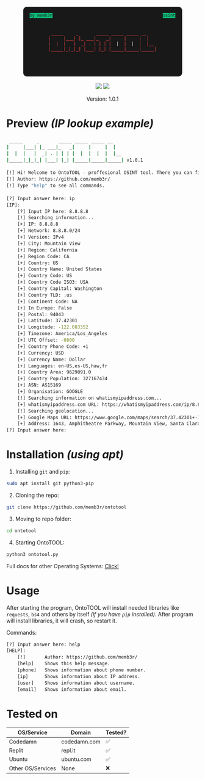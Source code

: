<p align='center'>
  <img src='pic1.png'>
</p>

<p align="center">
  <img src="https://img.shields.io/github/repo-size/memb3r/ontotool"> <img src="https://img.shields.io/github/last-commit/memb3r/ontotool">
</p>

<p align="center">
  Version: 1.0.1
</p>

# Preview <i>(IP lookup example)</i>

```bash
 _____     _       _____ _____ _____ __    
|     |___| |_ ___|_   _|     |     |  |   
|  |  |   |  _| . | | | |  |  |  |  |  |__ 
|_____|_|_|_| |___| |_| |_____|_____|_____| v1.0.1

[!] Hi! Welcome to OntoTOOL - proffesional OSINT tool. There you can find information from Open Sources.
[!] Author: https://github.com/memb3r/
[!] Type "help" to see all commands.

[?] Input answer here: ip
[IP]:
    [?] Input IP here: 8.8.8.8
    [!] Searching information...
    [+] IP: 8.8.8.8
    [+] Network: 8.8.8.0/24
    [+] Version: IPv4
    [+] City: Mountain View
    [+] Region: California
    [+] Region Code: CA
    [+] Country: US
    [+] Country Name: United States
    [+] Country Code: US
    [+] Country Code ISO3: USA
    [+] Country Capital: Washington
    [+] Country TLD: .us
    [+] Continent Code: NA
    [+] In Europe: False
    [+] Postal: 94043
    [+] Latitude: 37.42301
    [+] Longitude: -122.083352
    [+] Timezone: America/Los_Angeles
    [+] UTC Offset: -0800
    [+] Country Phone Code: +1
    [+] Currency: USD
    [+] Currency Name: Dollar
    [+] Languages: en-US,es-US,haw,fr
    [+] Country Area: 9629091.0
    [+] Country Population: 327167434
    [+] ASN: AS15169
    [+] Organisation: GOOGLE
    [!] Searching information on whatismyipaddress.com...
    [+] whatismyipaddress.com URL: https://whatismyipaddress.com/ip/8.8.8.8
    [!] Searching geolocation...
    [+] Google Maps URL: https://www.google.com/maps/search/37.42301+-122.083352
    [+] Address: 1643, Amphitheatre Parkway, Mountain View, Santa Clara County, California, 94043, United States
[?] Input answer here:
```

# Installation <i>(using apt)</i>

1. Installing <code>git</code> and <code>pip</code>:
```bash
sudo apt install git python3-pip
```

2. Cloning the repo:
```bash
git clone https://github.com/memb3r/ontotool
```

3. Moving to repo folder:
```bash
cd ontotool
```

4. Starting OntoTOOL:
```bash
python3 ontotool.py
```

Full docs for other Operating Systems: <a href='https://github.com/memb3r/ontotool/blob/main/INSTALLDOCS.md'>Click!</a>

# Usage

After starting the program, OntoTOOL will install needed libraries like <code>requests</code>, <code>bs4</code> and others by itself <i>(if you have <code>pip</code> installed)</i>.
After program will install libraries, it will crash, so restart it.

Commands:
```bash
[?] Input answer here: help
[HELP]:
    [!]       Author: https://github.com/memb3r/
    [help]    Shows this help message.
    [phone]   Shows information about phone number.
    [ip]      Shows information about IP address.
    [user]    Shows information about username.
    [email]   Shows information about email.
```

# Tested on

| OS/Service                | Domain                                 | Tested?          |
| --------------------------| -------------------------------------- | ---------------- |
| Codedamn                  | codedamn.com                           | ✅              |
| Replit                    | repl.it                                | ✅              |
| Ubuntu                    | ubuntu.com                             | ✅              |
| Other OS/Services         | None                                   | ❌              |
